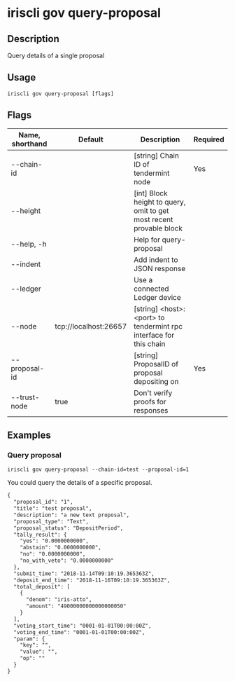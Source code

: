 # iriscli gov query-proposal

## Description

Query details of a single proposal

## Usage

```
iriscli gov query-proposal [flags]
```

## Flags

| Name, shorthand | Default                    | Description                                                                                                                                          | Required |
| --------------- | -------------------------- | ---------------------------------------------------------------------------------------------------------------------------------------------------- | -------- |
| --chain-id      |                            | [string] Chain ID of tendermint node                                                                                                                 | Yes      |
| --height        |                            | [int] Block height to query, omit to get most recent provable block                                                                                  |          |
| --help, -h      |                            | Help for query-proposal                                                                                                                              |          |
| --indent        |                            | Add indent to JSON response                                                                                                                          |          |
| --ledger        |                            | Use a connected Ledger device                                                                                                                        |          |
| --node          | tcp://localhost:26657      | [string] \<host>:\<port> to tendermint rpc interface for this chain                                                                                  |          |
| --proposal-id   |                            | [string] ProposalID of proposal depositing on                                                                                                        | Yes      |
| --trust-node    | true                       | Don't verify proofs for responses                                                                                                                    |          |

## Examples

### Query proposal

```shell
iriscli gov query-proposal --chain-id=test --proposal-id=1
```

You could query the details of a specific proposal.

```txt
{
  "proposal_id": "1",
  "title": "test proposal",
  "description": "a new text proposal",
  "proposal_type": "Text",
  "proposal_status": "DepositPeriod",
  "tally_result": {
    "yes": "0.0000000000",
    "abstain": "0.0000000000",
    "no": "0.0000000000",
    "no_with_veto": "0.0000000000"
  },
  "submit_time": "2018-11-14T09:10:19.365363Z",
  "deposit_end_time": "2018-11-16T09:10:19.365363Z",
  "total_deposit": [
    {
      "denom": "iris-atto",
      "amount": "49000000000000000050"
    }
  ],
  "voting_start_time": "0001-01-01T00:00:00Z",
  "voting_end_time": "0001-01-01T00:00:00Z",
  "param": {
    "key": "",
    "value": "",
    "op": ""
  }
}
```